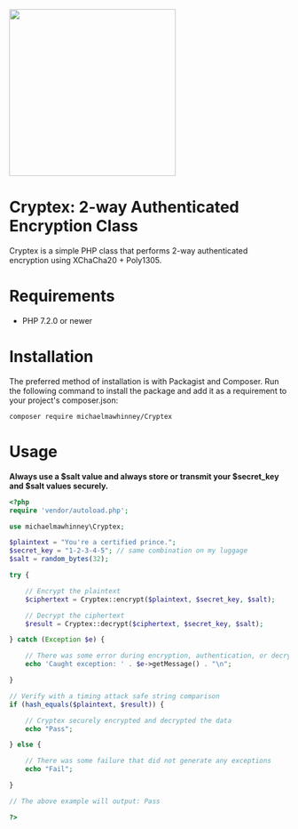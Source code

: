 <img src="https://img.mikeycomicsinc.com/cryptex_xl.png" width="300px">

# Cryptex: 2-way Authenticated Encryption Class

Cryptex is a simple PHP class that performs 2-way authenticated encryption using XChaCha20 + Poly1305.


# Requirements

* PHP 7.2.0 or newer


# Installation

The preferred method of installation is with Packagist and Composer. Run the following command to install the package and add it as a requirement to your project's composer.json:

`composer require michaelmawhinney/Cryptex`


# Usage

**Always use a $salt value and always store or transmit your $secret_key and $salt values securely.**

```php
<?php
require 'vendor/autoload.php';

use michaelmawhinney\Cryptex;

$plaintext = "You're a certified prince.";
$secret_key = "1-2-3-4-5"; // same combination on my luggage
$salt = random_bytes(32);

try {

    // Encrypt the plaintext
    $ciphertext = Cryptex::encrypt($plaintext, $secret_key, $salt);

    // Decrypt the ciphertext
    $result = Cryptex::decrypt($ciphertext, $secret_key, $salt);

} catch (Exception $e) {

    // There was some error during encryption, authentication, or decryption
    echo 'Caught exception: ' . $e->getMessage() . "\n";

}

// Verify with a timing attack safe string comparison
if (hash_equals($plaintext, $result)) {

    // Cryptex securely encrypted and decrypted the data
    echo "Pass";

} else {

    // There was some failure that did not generate any exceptions
    echo "Fail";

}

// The above example will output: Pass

?>
```
